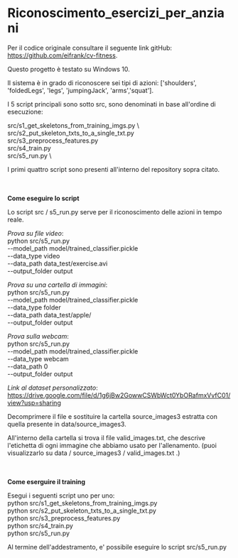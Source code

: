 # Riconoscimento_esercizi_per_anziani



Per il codice originale consultare il seguente link gitHub: https://github.com/eifrank/cv-fitness.

Questo progetto è testato su Windows 10.



Il sistema è in grado di riconoscere sei tipi di azioni: ['shoulders', 'foldedLegs', 'legs', 'jumpingJack', 'arms','squat'].




I 5 script principali sono sotto src, sono denominati in base all'ordine di esecuzione:

src/s1_get_skeletons_from_training_imgs.py \   
src/s2_put_skeleton_txts_to_a_single_txt.py  \
src/s3_preprocess_features.py \
src/s4_train.py \
src/s5_run.py \

I primi quattro script sono presenti all'interno del repository sopra citato. 




<br></br>
**Come eseguire lo script** 

Lo script src / s5_run.py serve per il riconoscimento delle azioni in tempo reale.

*Prova su file video*: \
python src/s5_run.py \
    --model_path model/trained_classifier.pickle \
    --data_type video \
    --data_path data_test/exercise.avi \
    --output_folder output
    
*Prova su una cartella di immagini*: \
python src/s5_run.py \
    --model_path model/trained_classifier.pickle \
    --data_type folder \
    --data_path data_test/apple/ \
    --output_folder output
    
*Prova sulla webcam*: \
python src/s5_run.py \
    --model_path model/trained_classifier.pickle \
    --data_type webcam \
    --data_path 0 \
    --output_folder output
    

*Link al dataset personalizzato*:  https://drive.google.com/file/d/1g6jBw2GowwCSWbWct0YbORafmxVvfC01/view?usp=sharing

Decomprimere il file e sostituire la cartella source_images3 estratta con quella presente in data/source_images3.

All'interno della cartella si trova il file valid_images.txt, che descrive l'etichetta di ogni immagine che abbiamo usato per l'allenamento. (puoi visualizzarlo su data / source_images3 / valid_images.txt .)



<br></br>
**Come eserguire il training**

Esegui i seguenti script uno per uno: \
python src/s1_get_skeletons_from_training_imgs.py \
python src/s2_put_skeleton_txts_to_a_single_txt.py \
python src/s3_preprocess_features.py \
python src/s4_train.py \
python src/s5_run.py 


Al termine dell'addestramento, e' possibile eseguire lo script src/s5_run.py
